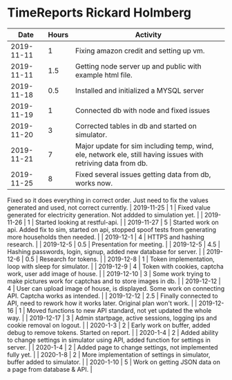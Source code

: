 # TimeReports Rickard Holmberg
| Date        |  Hours  | Activity                                       |
| ----------- | ------- |------------------------------------------------
| 2019-11-11  | 1       | Fixing amazon credit and setting up vm. |
| 2019-11-11  | 1.5     | Getting node server up and public with example html file. |
| 2019-11-18  | 0.5	    | Installed and initialized a MYSQL server |
| 2019-11-19  | 1	    | Connected db with node and fixed issues | 
| 2019-11-20  | 3	    | Corrected tables in db and started on simulator. |
| 2019-11-21  | 7       | Major update for sim including temp, wind, ele, network ele, still having issues with retriving data from db. |
| 2019-11-25  | 8       | Fixed several issues getting data from db, works now. 
Fixed so it does everything in correct order. Just need to fix the values generated and used, not correct currently.
| 2019-11-25  | 1       | Fixed value generated for electricity generation. Not addded to simulation yet. |
| 2019-11-26  | 1       | Started looking at restful-api. |
| 2019-11-27  | 5       | Started work on api. Added fix to sim, started on api, stopped spoof tests from generating more households then needed. |
| 2019-12-1   | 4       | HTTPS and hashing research. |
| 2019-12-5   | 0.5     | Presentation for meeting. |
| 2019-12-5   | 4.5     | Hashing passwords, login, signup, added new database for server. |
| 2019-12-6   | 0.5     | Research for tokens. |
| 2019-12-8   | 1       | Token implementation, loop with sleep for simulator. |
| 2019-12-9   | 4       | Token with cookies, captcha work, user add image of house. |
| 2019-12-10  | 3       | Some work trying to make pictures work for captchas and to store images in db. |
| 2019-12-12  | 4       | User can upload image of house, is displayed. Some work on connecting API. Captcha works as intended. |
| 2019-12-12  | 2.5     | Finally connected to API, need to rework how it works later. Original plan won't work. |
| 2019-12-16  | 1       | Moved functions to new API standard, not yet updated the whole way. |
| 2019-12-17  | 3       | Admin startpage, active sessions, logging ips and cookie removal on logout. |
| 2020-1-3    | 2       | Early work on buffer, added debug to remove tokens. Started on report. |
| 2020-1-4    | 2       | Added ability to change settings in simulator using API, added function for settings in server. |
| 2020-1-4    | 2       | Added page to change settings, not implemented fully yet. |
| 2020-1-8    | 2       | More implementation of settings in simulator, buffer added to simulator. |
| 2020-1-10   | 5       | Work on getting JSON data on a page from database & API. |